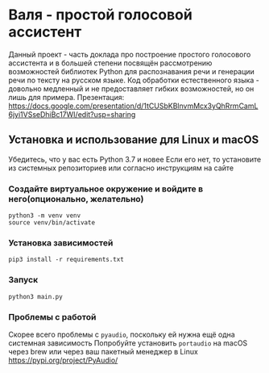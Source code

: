 # Валя - простой голосовой ассистент
Данный проект - часть доклада про построение простого голосового ассистента и в большей степени посвящён рассмотрению возможностей библиотек Python для распознавания речи и генерации речи по тексту на русском языке. Код обработки естественного языка - довольно медленный и не предоставляет гибких возможностей, но он лишь для примера.
Презентация: https://docs.google.com/presentation/d/1tCUSbKBlnvmMcx3yQhRrmCamL6jyi1VSseDhiBc17WI/edit?usp=sharing

## Установка и использование для Linux и macOS

Убедитесь, что у вас есть Python 3.7 и новее
Если его нет, то установите из системных репозиториев или согласно инструкциям на сайте

### Создайте виртуальное окружение и войдите в него(опционально, желательно)
```
python3 -m venv venv
source venv/bin/activate
```

### Установка зависимостей
`pip3 install -r requirements.txt`

### Запуск
`python3 main.py`

### Проблемы с работой
Скорее всего проблемы с `pyaudio`, поскольку ей нужна ещё одна системная зависимость
Попробуйте установить `portaudio` на macOS через brew или через ваш пакетный менеджер в Linux
https://pypi.org/project/PyAudio/
